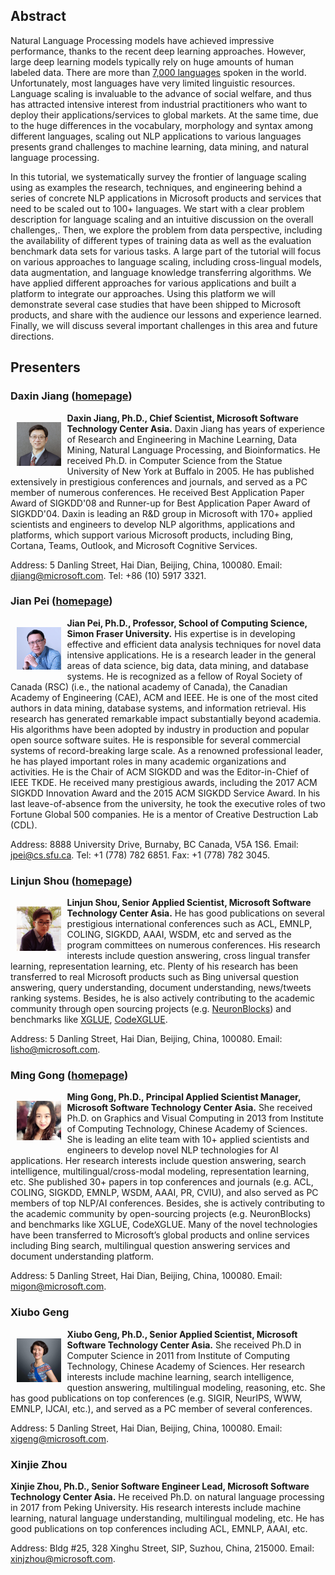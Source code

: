 <script type="text/javascript" src="https://cdnjs.cloudflare.com/ajax/libs/mathjax/2.7.3/MathJax.js?config=TeX-AMS-MML_HTMLorMML">
    MathJax.Hub.Config({
        extensions: ["tex2jax.js"],
        jax: ["input/TeX", "output/HTML-CSS"],
        tex2jax: {
            inlineMath: [ ['$','$'], ["\\(","\\)"] ],
            displayMath: [ ['$$','$$'], ["\\[","\\]"] ],
        },
        "HTML-CSS": { availableFonts: ["TeX"] }
    });
</script>

## Abstract

Natural Language Processing models have achieved impressive performance, thanks to the recent deep learning approaches. However, large deep learning models typically rely on huge amounts of human labeled data. There are more than [7,000 languages](https://www.ethnologue.com/) spoken in the world. Unfortunately, most languages have very limited linguistic resources. Language scaling is invaluable to the advance of social welfare, and thus has attracted intensive interest from industrial practitioners who want to deploy their applications/services to global markets. At the same time, due to the huge differences in the vocabulary, morphology and syntax among different languages, scaling out NLP applications to various languages presents grand challenges to machine learning, data mining, and natural language processing.


In this tutorial, we systematically survey the frontier of language scaling using as examples the research, techniques, and engineering behind a series of concrete NLP applications in Microsoft products and services that need to be scaled out to 100+ languages. We start with a clear problem description for language scaling and an intuitive discussion on the overall challenges,. Then, we explore the problem from data perspective, including the availability of different types of training data as well as the evaluation benchmark data sets for various tasks. A large part of the tutorial will focus on various approaches to language scaling, including cross-lingual models, data augmentation, and language knowledge transferring algorithms. We have applied different approaches for various applications and built a platform to integrate our approaches. Using this platform we will demonstrate several case studies that have been shipped to Microsoft products, and share with the audience our lessons and experience learned. Finally, we will discuss several important challenges in this area and future directions.

## Presenters

### Daxin Jiang ([homepage](https://www.microsoft.com/en-us/research/people/djiang/))

<img src="./figures/daxin.jpg" align="left" width="14%" hspace="10" vspace="15">**Daxin Jiang, Ph.D., Chief Scientist, Microsoft Software Technology Center Asia.** Daxin Jiang has years of experience of Research and Engineering in Machine Learning, Data Mining, Natural Language Processing, and Bioinformatics. He received Ph.D. in Computer Science from the Statue University of New York at Buffalo in 2005. He has published extensively in prestigious conferences and journals, and served as a PC member of numerous conferences. He received Best Application Paper Award of SIGKDD'08 and Runner-up for Best Application Paper Award of SIGKDD'04. Daxin is leading an R\&D group in Microsoft with 170+ applied scientists and engineers to develop NLP algorithms, applications and platforms, which support various Microsoft products, including Bing, Cortana, Teams, Outlook, and Microsoft Cognitive Services.

Address: 5 Danling Street, Hai Dian, Beijing, China, 100080.  Email: djiang@microsoft.com. Tel: +86 (10) 5917 3321.

### Jian Pei ([homepage](https://www.cs.sfu.ca/~jpei/))

<img src="./figures/jianpei.jpg" align="left" width="14%" hspace="10" vspace="15">**Jian Pei, Ph.D., Professor, School of Computing Science, Simon Fraser University.** His expertise is in developing effective and efficient data analysis techniques for novel data intensive applications. He is a research leader in the general areas of data science, big data, data mining, and database systems. He is recognized as a fellow of Royal Society of Canada (RSC) (i.e., the national academy of Canada), the Canadian Academy of Engineering (CAE), ACM and IEEE. He is one of the most cited authors in data mining, database systems, and information retrieval. His research has generated remarkable impact substantially beyond academia. His algorithms have been adopted by industry in production and popular open source software suites. He is responsible for several commercial systems of record-breaking large scale. As a renowned professional leader, he has played important roles in many academic organizations and activities. He is the Chair of ACM SIGKDD and was the Editor-in-Chief of IEEE TKDE. He received many prestigious awards, including the 2017 ACM SIGKDD Innovation Award and the 2015 ACM SIGKDD Service Award. In his last leave-of-absence from the university, he took the executive roles of two Fortune Global 500 companies. He is a mentor of Creative Destruction Lab (CDL).

Address: 8888 University Drive, Burnaby, BC Canada, V5A 1S6. Email: jpei@cs.sfu.ca. Tel: +1 (778) 782 6851. Fax: +1 (778) 782 3045.

### Linjun Shou ([homepage](https://www.microsoft.com/en-us/research/people/lisho/))

<img src="./figures/lisho-me.jpg" align="left" width="14%" hspace="10" vspace="15"> **Linjun Shou, Senior Applied Scientist, Microsoft Software Technology Center Asia.** He has good publications on several prestigious international conferences such as ACL, EMNLP, COLING, SIGKDD, AAAI, WSDM, etc and served as the program committees on numerous conferences. His research interests include question answering, cross lingual transfer learning, representation learning, etc. Plenty of his research has been transferred to real Microsoft products such as Bing universal question answering, query understanding, document understanding, news/tweets ranking systems. Besides, he is also actively contributing to the academic community through open sourcing projects (e.g. [NeuronBlocks](https://github.com/microsoft/NeuronBlocks))  and benchmarks like [XGLUE](https://github.com/microsoft/XGLUE), [CodeXGLUE](https://github.com/microsoft/CodeXGLUE). 

Address: 5 Danling Street, Hai Dian, Beijing, China, 100080.  Email: lisho@microsoft.com. 

### Ming Gong ([homepage](https://www.microsoft.com/en-us/research/people/migon/))

<img src="./figures/Ming-Photoes.jpg" align="left" width="14%" hspace="10" vspace="15"> **Ming Gong, Ph.D., Principal Applied Scientist Manager, Microsoft Software Technology Center Asia.** She received Ph.D. on Graphics and Visual Computing in 2013 from Institute of Computing Technology, Chinese Academy of Sciences. She is leading an elite team with 10+ applied scientists and engineers to develop novel NLP technologies for AI applications. Her research interests include question answering, search intelligence, multilingual/cross-modal modeling, representation learning, etc. She published 30+ papers in top conferences and journals (e.g. ACL, COLING, SIGKDD, EMNLP, WSDM, AAAI, PR, CVIU), and also served as PC members of top NLP/AI conferences. Besides, she is actively contributing to the academic community by open-sourcing projects (e.g. NeuronBlocks)  and benchmarks like XGLUE,  CodeXGLUE. Many of the novel technologies have been transferred to Microsoft’s global products and online services including Bing search, multilingual question answering services and document understanding platform. 

Address: 5 Danling Street, Hai Dian, Beijing, China, 100080.  Email: migon@microsoft.com.

### Xiubo Geng

<img src="./figures/xiubo-photo.png" align="left" width="14%" hspace="10" vspace="15"> **Xiubo Geng, Ph.D., Senior Applied Scientist, Microsoft Software Technology Center Asia.** She received Ph.D in Computer Science in 2011 from Institute of Computing Technology, Chinese Academy of Sciences. Her research interests include machine learning, search intelligence, question answering, multilingual modeling, reasoning, etc. She has good publications on top conferences (e.g. SIGIR, NeurIPS, WWW, EMNLP, IJCAI, etc.), and served as a PC member of several conferences.

Address: 5 Danling Street, Hai Dian, Beijing, China, 100080.  Email: xigeng@microsoft.com.

### Xinjie Zhou
**Xinjie Zhou, Ph.D., Senior Software Engineer Lead, Microsoft Software Technology Center Asia.** He received Ph.D. on natural language processing in 2017 from Peking University. His research interests include machine learning, natural language understanding, multilingual modeling, etc. He has good publications on top conferences including ACL, EMNLP, AAAI, etc.

Address: Bldg \#25, 328 Xinghu Street, SIP, Suzhou, China, 215000.  Email: xinjzhou@microsoft.com.


